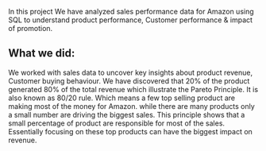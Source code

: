 In this project We have analyzed sales performance data for Amazon using SQL to understand product performance, Customer performance & impact of promotion.                                                                                                                                  
## What we did:
We worked with sales data to uncover key insights about product revenue, Customer buying behaviour. We have discovered that 20% of the product generated 80% of the total revenue which illustrate the Pareto Principle. It is also known as 80/20 rule. Which means a few top selling product are making most of the money for Amazon. while there are many products only a small number are driving the biggest sales. This principle shows that a small percentage of product are responsible for most of the sales. Essentially focusing on these top products can have the biggest impact on revenue.
